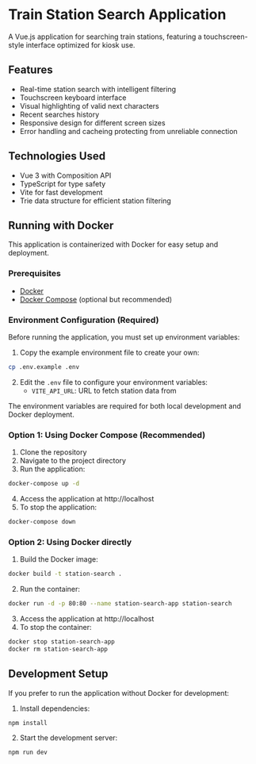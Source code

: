# Train Station Search Application

A Vue.js application for searching train stations, featuring a touchscreen-style interface optimized for kiosk use.

## Features

- Real-time station search with intelligent filtering
- Touchscreen keyboard interface
- Visual highlighting of valid next characters
- Recent searches history
- Responsive design for different screen sizes
- Error handling and cacheing protecting from unreliable connection

## Technologies Used

- Vue 3 with Composition API
- TypeScript for type safety
- Vite for fast development
- Trie data structure for efficient station filtering

## Running with Docker

This application is containerized with Docker for easy setup and deployment.

### Prerequisites

- [Docker](https://www.docker.com/get-started)
- [Docker Compose](https://docs.docker.com/compose/install/) (optional but recommended)

### Environment Configuration (Required)

Before running the application, you must set up environment variables:

1. Copy the example environment file to create your own:

```bash
cp .env.example .env
```

2. Edit the `.env` file to configure your environment variables:
   - `VITE_API_URL`: URL to fetch station data from

The environment variables are required for both local development and Docker deployment.

### Option 1: Using Docker Compose (Recommended)

1. Clone the repository
2. Navigate to the project directory
3. Run the application:

```bash
docker-compose up -d
```

4. Access the application at http://localhost
5. To stop the application:

```bash
docker-compose down
```

### Option 2: Using Docker directly

1. Build the Docker image:

```bash
docker build -t station-search .
```

2. Run the container:

```bash
docker run -d -p 80:80 --name station-search-app station-search
```

3. Access the application at http://localhost
4. To stop the container:

```bash
docker stop station-search-app
docker rm station-search-app
```

## Development Setup

If you prefer to run the application without Docker for development:

1. Install dependencies:

```bash
npm install
```

2. Start the development server:

```bash
npm run dev
```
